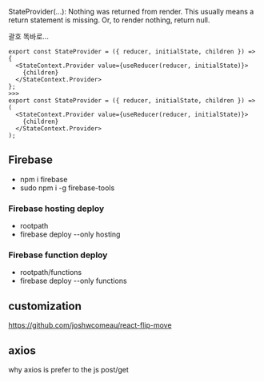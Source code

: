 StateProvider(...): Nothing was returned from render. This usually means a return statement is missing. Or, to render nothing, return null.

괄호 똑바로...

```dif
export const StateProvider = ({ reducer, initialState, children }) => {
  <StateContext.Provider value={useReducer(reducer, initialState)}>
    {children}
  </StateContext.Provider>
};
>>>
export const StateProvider = ({ reducer, initialState, children }) => (
  <StateContext.Provider value={useReducer(reducer, initialState)}>
    {children}
  </StateContext.Provider>
);

```

## Firebase

- npm i firebase
- sudo npm i -g firebase-tools

### Firebase hosting deploy

- rootpath
- firebase deploy --only hosting

### Firebase function deploy

- rootpath/functions
- firebase deploy --only functions

## customization

https://github.com/joshwcomeau/react-flip-move

## axios

why axios is prefer to the js post/get
